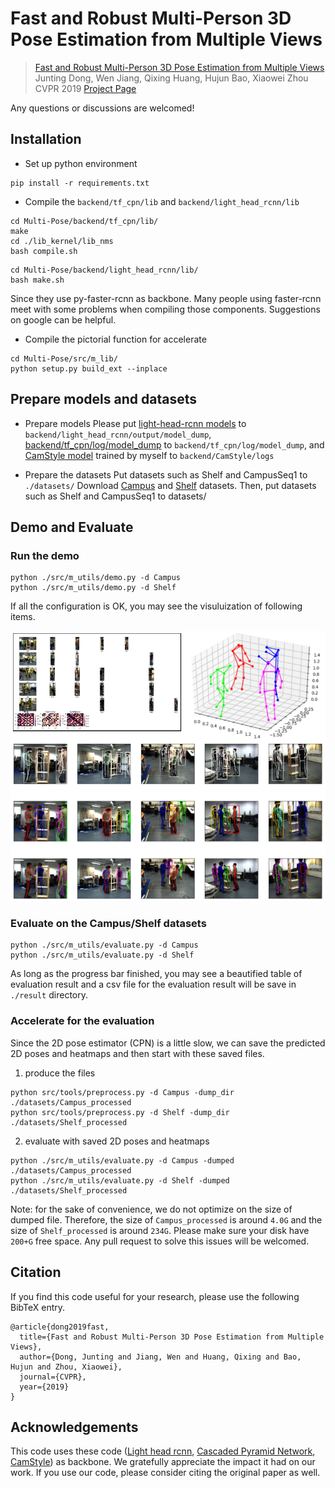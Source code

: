 # Fast and Robust Multi-Person 3D Pose Estimation from Multiple Views



> [Fast and Robust Multi-Person 3D Pose Estimation from Multiple Views](https://arxiv.org/pdf/1901.04111.pdf)  
> Junting Dong, Wen Jiang, Qixing Huang, Hujun Bao, Xiaowei Zhou   
> CVPR 2019 
> [Project Page](https://zju3dv.github.io/mvpose/)

Any questions or discussions are welcomed!


## Installation

 - Set up python environment

```   
pip install -r requirements.txt
```    

 - Compile the `backend/tf_cpn/lib` and `backend/light_head_rcnn/lib`
```
cd Multi-Pose/backend/tf_cpn/lib/
make
cd ./lib_kernel/lib_nms
bash compile.sh
```
```
cd Multi-Pose/backend/light_head_rcnn/lib/
bash make.sh
```

 Since they use py-faster-rcnn as backbone. Many people using faster-rcnn meet with some problems when compiling those components. Suggestions on google can be helpful.

 - Compile the pictorial function for accelerate
```
cd Multi-Pose/src/m_lib/
python setup.py build_ext --inplace
```

## Prepare models and datasets

 -  Prepare models
Please put [light-head-rcnn models](https://drive.google.com/file/d/1klpM_DEIn2Ln4ZN-xWHdvwp40dYpQ05b/view?usp=sharing) to `backend/light_head_rcnn/output/model_dump`, 
    [backend/tf_cpn/log/model_dump](https://drive.google.com/file/d/1DJF4p-SC_PokGtt7TbCVPgo-EWRQYhGi/view?usp=sharing) to `backend/tf_cpn/log/model_dump`,
    and [CamStyle model](https://drive.google.com/file/d/1FRAu6sr0Bd39ZliCscum69mwuZ1j502b/view?usp=sharing) trained by myself to `backend/CamStyle/logs`

 - Prepare the datasets
Put datasets such as Shelf and CampusSeq1 to `./datasets/`
Download [Campus](http://campar.cs.tum.edu/files/belagian/multihuman/CampusSeq1.tar.bz2) and [Shelf](http://campar.cs.tum.edu/files/belagian/multihuman/Shelf.tar.bz2) datasets. Then, put datasets such as Shelf and CampusSeq1 to datasets/

## Demo and Evaluate

### Run the demo

```
python ./src/m_utils/demo.py -d Campus
python ./src/m_utils/demo.py -d Shelf
```

If all the configuration is OK, you may see the visuluization of following items.

![matching](./assets/result.png)



### Evaluate on the Campus/Shelf datasets

```
python ./src/m_utils/evaluate.py -d Campus
python ./src/m_utils/evaluate.py -d Shelf
```
As long as the progress bar finished, you may see a beautified table of evaluation result and a csv file for the evaluation result will be save in `./result` directory.

### Accelerate for the evaluation

Since the 2D pose estimator (CPN) is a little slow, we can save the predicted 2D poses and heatmaps and then start with these saved files.

 1. produce the files
```
python src/tools/preprocess.py -d Campus -dump_dir ./datasets/Campus_processed
python src/tools/preprocess.py -d Shelf -dump_dir ./datasets/Shelf_processed
```
 2. evaluate with saved 2D poses and heatmaps
```
python ./src/m_utils/evaluate.py -d Campus -dumped ./datasets/Campus_processed
python ./src/m_utils/evaluate.py -d Shelf -dumped ./datasets/Shelf_processed
```
Note: for the sake of convenience, we do not optimize on the size of dumped file.
Therefore, the size of `Campus_processed` is around `4.0G` and the size of `Shelf_processed` is around `234G`. Please make sure your disk have `200+G` free space. Any pull request to solve this issues will be welcomed.

## Citation

If you find this code useful for your research, please use the following BibTeX entry.

```
@article{dong2019fast,
  title={Fast and Robust Multi-Person 3D Pose Estimation from Multiple Views},
  author={Dong, Junting and Jiang, Wen and Huang, Qixing and Bao, Hujun and Zhou, Xiaowei},
  journal={CVPR},
  year={2019}
}
```
## Acknowledgements
This code uses these code ([Light head rcnn](https://github.com/zengarden/light_head_rcnn), [Cascaded Pyramid Network](https://github.com/chenyilun95/tf-cpn), [CamStyle](https://github.com/zhunzhong07/CamStyle)) as backbone. We gratefully appreciate the impact it had on our work. If you use our code, please consider citing the original paper as well.


